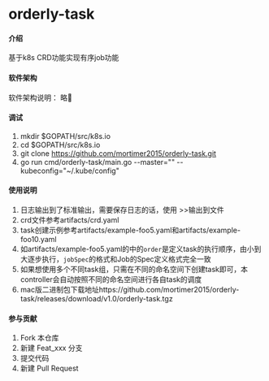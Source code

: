 # orderly-task

#### 介绍
基于k8s CRD功能实现有序job功能



#### 软件架构
软件架构说明： 略🥶


#### 调试

1.  mkdir $GOPATH/src/k8s.io
2.  cd $GOPATH/src/k8s.io
3.  git clone https://github.com/mortimer2015/orderly-task.git
4.  go run cmd/orderly-task/main.go --master="" --kubeconfig="~/.kube/config"

#### 使用说明

1.  日志输出到了标准输出，需要保存日志的话，使用 >>输出到文件
2.  crd文件参考artifacts/crd.yaml
3.  task创建示例参考artifacts/example-foo5.yaml和artifacts/example-foo10.yaml
4.  如artifacts/example-foo5.yaml的中的`order`是定义task的执行顺序，由小到大逐步执行，`jobSpec`的格式和Job的Spec定义格式完全一致
5.  如果想使用多个不同task组，只需在不同的命名空间下创建task即可，本controller会自动按照不同的命名空间进行各自task的调度
6.  mac版二进制包下载地址https://github.com/mortimer2015/orderly-task/releases/download/v1.0/orderly-task.tgz

#### 参与贡献

1.  Fork 本仓库
2.  新建 Feat_xxx 分支
3.  提交代码
4.  新建 Pull Request

